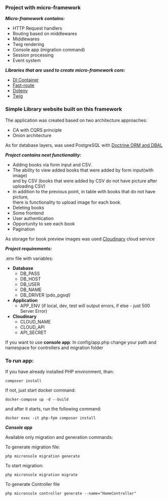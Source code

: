 ### Project with micro-framework

***Micro-framework contains:***

- HTTP Request handlers
- Routing based on middlewares
- Middlewares
- Twig rendering
- Console app (migration command)
- Session processing
- Event system

***Libraries that are used to create micro-framework core:***

- [DI Container](https://packagist.org/packages/league/container)
- [Fast-route](https://packagist.org/packages/nikic/fast-route)
- [Dotenv](https://packagist.org/packages/symfony/dotenv)
- [Twig](https://packagist.org/packages/twig/twig)

### Simple Library website built on this framework 

The application was created based on two architecture approaches:

- CA with CQRS principle
- Onion architecture

As for database layers, was used PostgreSQL with [Doctrine ORM and DBAL](https://www.doctrine-project.org/)

***Project contains next functionality:***
- Adding books via form input and CSV.
- The ability to view added books that were added by form input(with image)<br>and 
by CSV (books that were added by CSV do not have picture after uploading CSV)
- In addition to the previous point, in table with books that do not have picture,<br>
there is functionality to upload image for each book.
- Deleting books
- Some frontend
- User authentication
- Opportunity to see each book
- Pagination

As storage for book preview images was used [Cloudinary](https://cloudinary.com/) cloud service

***Project requirements:***

.env file with variables: 
- **Database**
  - DB_PASS
  - DB_HOST
  - DB_USER
  - DB_NAME
  - DB_DRIVER (pdo_pgsql)
- **Application**
  - APP_ENV (if local, dev, test will output errors, if else - just 500 Server Error)
- **Cloudinary** 
  - CLOUD_NAME
  - CLOUD_API
  - API_SECRET

If you want to use **console app**:
In config/app.php change your path and namespace for controllers and migration folder

### To run app:

If you have already installed PHP environment, than:
````
composer install
````
If not, just start docker command:
````
docker-compose up -d --build
````
and after it starts, run the following command:
````
docker exec -it php-fpm composer install
````

***Console app***

Available only migration and generation commands:

To generate migration file:
````
php micronsole migration generate
````
To start migration:
````
php micronsole migration migrate
````
To generate Controller file
````
php micronsole controller generate --name="HomeController"
````
